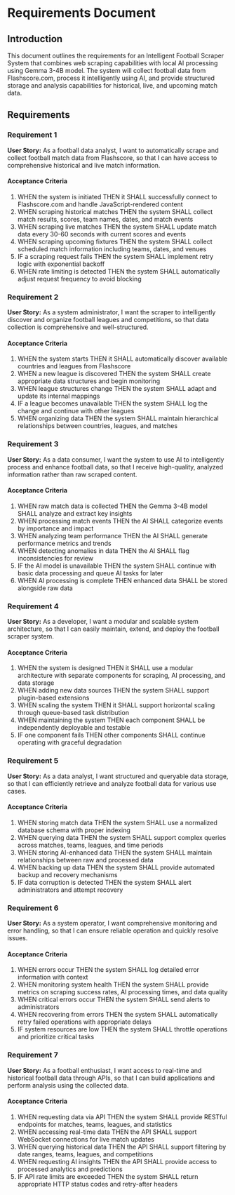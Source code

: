 # Requirements Document

## Introduction

This document outlines the requirements for an Intelligent Football Scraper System that combines web scraping capabilities with local AI processing using Gemma 3-4B model. The system will collect football data from Flashscore.com, process it intelligently using AI, and provide structured storage and analysis capabilities for historical, live, and upcoming match data.

## Requirements

### Requirement 1

**User Story:** As a football data analyst, I want to automatically scrape and collect football match data from Flashscore, so that I can have access to comprehensive historical and live match information.

#### Acceptance Criteria

1. WHEN the system is initiated THEN it SHALL successfully connect to Flashscore.com and handle JavaScript-rendered content
2. WHEN scraping historical matches THEN the system SHALL collect match results, scores, team names, dates, and match events
3. WHEN scraping live matches THEN the system SHALL update match data every 30-60 seconds with current scores and events
4. WHEN scraping upcoming fixtures THEN the system SHALL collect scheduled match information including teams, dates, and venues
5. IF a scraping request fails THEN the system SHALL implement retry logic with exponential backoff
6. WHEN rate limiting is detected THEN the system SHALL automatically adjust request frequency to avoid blocking

### Requirement 2

**User Story:** As a system administrator, I want the scraper to intelligently discover and organize football leagues and competitions, so that data collection is comprehensive and well-structured.

#### Acceptance Criteria

1. WHEN the system starts THEN it SHALL automatically discover available countries and leagues from Flashscore
2. WHEN a new league is discovered THEN the system SHALL create appropriate data structures and begin monitoring
3. WHEN league structures change THEN the system SHALL adapt and update its internal mappings
4. IF a league becomes unavailable THEN the system SHALL log the change and continue with other leagues
5. WHEN organizing data THEN the system SHALL maintain hierarchical relationships between countries, leagues, and matches

### Requirement 3

**User Story:** As a data consumer, I want the system to use AI to intelligently process and enhance football data, so that I receive high-quality, analyzed information rather than raw scraped content.

#### Acceptance Criteria

1. WHEN raw match data is collected THEN the Gemma 3-4B model SHALL analyze and extract key insights
2. WHEN processing match events THEN the AI SHALL categorize events by importance and impact
3. WHEN analyzing team performance THEN the AI SHALL generate performance metrics and trends
4. WHEN detecting anomalies in data THEN the AI SHALL flag inconsistencies for review
5. IF the AI model is unavailable THEN the system SHALL continue with basic data processing and queue AI tasks for later
6. WHEN AI processing is complete THEN enhanced data SHALL be stored alongside raw data

### Requirement 4

**User Story:** As a developer, I want a modular and scalable system architecture, so that I can easily maintain, extend, and deploy the football scraper system.

#### Acceptance Criteria

1. WHEN the system is designed THEN it SHALL use a modular architecture with separate components for scraping, AI processing, and data storage
2. WHEN adding new data sources THEN the system SHALL support plugin-based extensions
3. WHEN scaling the system THEN it SHALL support horizontal scaling through queue-based task distribution
4. WHEN maintaining the system THEN each component SHALL be independently deployable and testable
5. IF one component fails THEN other components SHALL continue operating with graceful degradation

### Requirement 5

**User Story:** As a data analyst, I want structured and queryable data storage, so that I can efficiently retrieve and analyze football data for various use cases.

#### Acceptance Criteria

1. WHEN storing match data THEN the system SHALL use a normalized database schema with proper indexing
2. WHEN querying data THEN the system SHALL support complex queries across matches, teams, leagues, and time periods
3. WHEN storing AI-enhanced data THEN the system SHALL maintain relationships between raw and processed data
4. WHEN backing up data THEN the system SHALL provide automated backup and recovery mechanisms
5. IF data corruption is detected THEN the system SHALL alert administrators and attempt recovery

### Requirement 6

**User Story:** As a system operator, I want comprehensive monitoring and error handling, so that I can ensure reliable operation and quickly resolve issues.

#### Acceptance Criteria

1. WHEN errors occur THEN the system SHALL log detailed error information with context
2. WHEN monitoring system health THEN the system SHALL provide metrics on scraping success rates, AI processing times, and data quality
3. WHEN critical errors occur THEN the system SHALL send alerts to administrators
4. WHEN recovering from errors THEN the system SHALL automatically retry failed operations with appropriate delays
5. IF system resources are low THEN the system SHALL throttle operations and prioritize critical tasks

### Requirement 7

**User Story:** As a football enthusiast, I want access to real-time and historical football data through APIs, so that I can build applications and perform analysis using the collected data.

#### Acceptance Criteria

1. WHEN requesting data via API THEN the system SHALL provide RESTful endpoints for matches, teams, leagues, and statistics
2. WHEN accessing real-time data THEN the API SHALL support WebSocket connections for live match updates
3. WHEN querying historical data THEN the API SHALL support filtering by date ranges, teams, leagues, and competitions
4. WHEN requesting AI insights THEN the API SHALL provide access to processed analytics and predictions
5. IF API rate limits are exceeded THEN the system SHALL return appropriate HTTP status codes and retry-after headers